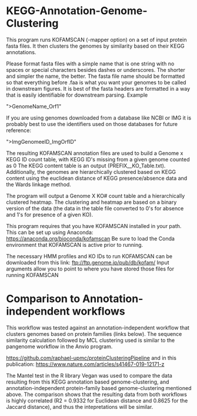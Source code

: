 # KEGG-Annotation-Genome-Clustering

This program runs KOFAMSCAN (-mapper option) on a set of input protein fasta files. It then clusters the genomes by similarity based on their KEGG annotations. 

Please format fasta files with a simple name that is one string with no spaces or special characters besides dashes or underscores. The shorter and simpler the name, the better. The fasta file name should be formatted so that everything before .faa is what you want your genomes to be called in downstream figures.
It is best of the fasta headers are formatted in a way that is easily identifiable for downstream parsing. Example

">GenomeName_Orf1"
 
If you are using genomes downloaded from a database like NCBI or IMG it is probably best to use the identifiers used on those databases for future reference:

">ImgGenomeeID_ImgOrfID" 

The resulting KOFAMSCAN annotation files are used to build a Genome x KEGG ID count table, with KEGG ID's missing from a given genome counted as 0
The KEGG content table is an output (PREFIX__KO_Table.txt).  Additionally, the genomes are hierarchically clustered based on KEGG content using the euclidean distance of KEGG presence/absence data and the Wards linkage method.

The program will output a Genome X KO# count table and a hierarchically clustered heatmap.  The clustering and heatmap are based on a binary version of the data (the data in the table file converted to 0's for absence and 1's for presence of a given KO).


This program requires that you have KOFAMSCAN installed in your path. This can be set up using Anaconda: https://anaconda.org/bioconda/kofamscan 
Be sure to load the Conda environment that KOFAMSCAN is active prior to running.

The necessary HMM profiles and KO IDs to run KOFAMSCAN can be downloaded from this link: ftp://ftp.genome.jp/pub/db/kofam/
Input arguments allow you to point to where you have stored those files for running KOFAMSCAN

# Comparison to Annotation-independent workflows
This workflow was tested against an annotation-independent workflow that clusters genomes based on protein families (links below). The sequence similarity calculation followed by MCL clustering used is similar to the pangenome workflow in the Anvio program.   

https://github.com/raphael-upmc/proteinClusteringPipeline and in this publication: https://www.nature.com/articles/s41467-019-12171-z

The Mantel test in the R library Vegan was used to compare the data resulting from this KEGG annotation based genome-clustering, and annotation-independent protein-family based genome-clustering mentioned above. The comparison shows that the resulting data from both workflows is highly correlated (R2 = 0.9332 for Euclidean distance and 0.8625 for the Jaccard distance), and thus the intepretations will be similar. 


